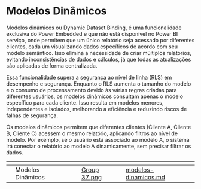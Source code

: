 # Modelos Dinâmicos

Modelos dinâmicos ou Dynamic Dataset Binding, é uma funcionalidade exclusiva do Power Embedded e que não está disponível no Power BI serviço, onde permitem que um único relatório seja acessado por diferentes clientes, cada um visualizando dados específicos de acordo com seu modelo semântico. Isso elimina a necessidade de criar múltiplos relatórios, evitando inconsistências de dados e cálculos, já que todas as atualizações são aplicadas de forma centralizada.

Essa funcionalidade supera a segurança ao nível de linha (RLS) em desempenho e segurança. Enquanto o RLS aumenta o tamanho do modelo e o consumo de processamento devido às várias regras criadas para diferentes usuários, os modelos dinâmicos consultam apenas o modelo específico para cada cliente. Isso resulta em modelos menores, independentes e isolados, melhorando a eficiência e reduzindo riscos de falhas de segurança.

Os modelos dinâmicos permitem que diferentes clientes (Cliente A, Cliente B, Cliente C) acessem o mesmo relatório, aplicando filtros ao nível de modelo. Por exemplo, se o usuário está associado ao modelo A, o sistema irá conectar o relatório ao modelo A dinamicamente, sem precisar filtrar os dados.







<table data-view="cards"><thead><tr><th></th><th></th><th></th><th data-hidden data-card-cover data-type="files"></th><th data-hidden data-card-target data-type="content-ref"></th></tr></thead><tbody><tr><td></td><td>Modelos Dinâmicos </td><td></td><td><a href="../.gitbook/assets/Group 37.png">Group 37.png</a></td><td><a href="../portal-de-administracao/relatorios/modelos-dinamicos.md">modelos-dinamicos.md</a></td></tr></tbody></table>
